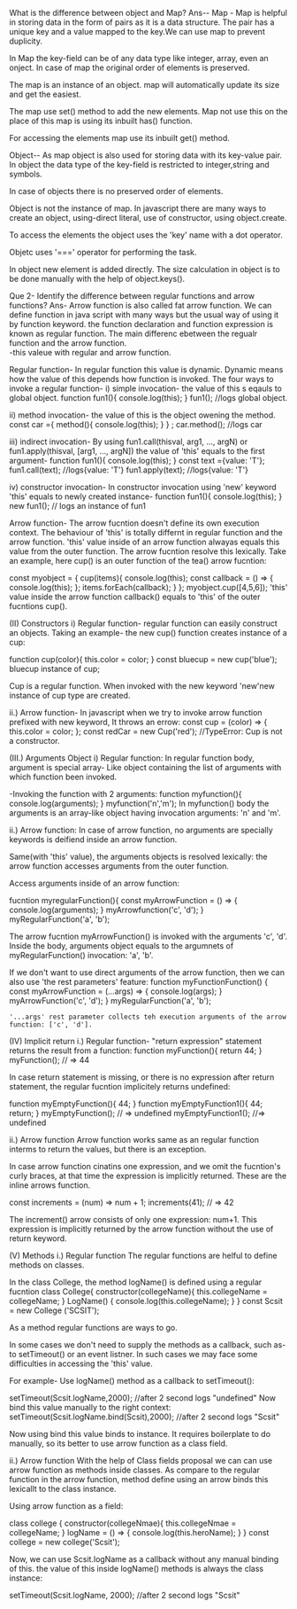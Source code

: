 What is the difference between object and Map?
Ans-- Map - Map is helpful in storing data in the form of pairs as it is a data structure. The pair has a unique key and a value mapped to the key.We can use map to prevent duplicity. 

In Map the key-field can be of any data type like integer, array, even an onject.
In case of map the original order of elements is preserved. 

The map is an instance of an object.
map will automatically update its size and get the easiest.

The map use set() method to add the new elements.
Map not use this on the place of this map is using its inbuilt has() function.

For accessing the elements map use its inbuilt get() method. 

Object-- As map object is also used for storing data with its key-value pair. 
In object the data type of the key-field is restricted to integer,string and symbols. 

In case of objects there is no preserved order of elements. 

Object is not the instance of map.
In javascript there are many ways to create an object, using-direct literal, use of constructor, using object.create. 

To access the elements the object uses the 'key' name with a dot operator. 

Objetc uses '===' operator for performing the task. 

In object new element is added directly. 
The size calculation in object is to be done manually with the help of object.keys(). 






Que 2- Identify the difference between regular functions and arrow functions?
Ans- Arrow function is also called fat arrow function.
We can define function in java script with many ways but the usual way of using it by function keyword. the function declaration and function expression is  known as regular function. 
The main differenc ebetween the regualr function and the arrow function.  
-this valeue with regular and arrow function.

 Regular function- In regular function this value is dynamic. Dynamic means how the value of this depends how function is invoked. 
 The four ways to invoke a regular function- 
i) simple invocation- the value of this s eqauls to global object. 
 function fun1(){
     console.log(this);
 }
 fun1(); //logs global object.

ii) method invocation- the value of this is the object owening the method.
const car ={
    method(){
        console.log(this);
    }
} ;
car.method(); //logs car

iii) indirect invocation- By using fun1.call(thisval, arg1, ..., argN) or fun1.apply(thisval, [arg1, ..., argN]) the value of 'this' equals to the first argument-
function fun1(){
    console.log(this);
}
const text ={value: 'T'};
fun1.call(text);  //logs{value: 'T'}
fun1.apply(text); //logs{value: 'T'}

iv) constructor invocation- In constructor invocation using 'new' keyword 'this' equals to newly created instance-
function fun1(){
    console.log(this);
}
new fun1();  // logs an instance of fun1

Arrow function-
The arrow fucntion doesn't define its own execution context. The behaviour of 'this' is totally differnt in regular function and the arrow function. 
'this' value inside of an arrow function alwayas equals this value from the outer function. The arrow fucntion resolve this lexically.
Take an example, here cup() is an outer function of the tea() arrow fucntion:

 const myobject = {
     cup(items){
         console.log(this);
         const callback = () => {
             console.log(this);
         };
         items.forEach(callback);
     }
 };
myobject.cup([4,5,6]);
'this' value inside the arrow function callback() equals to 'this' of the outer fucntions cup().

(II) Constructors
i) Regular function- regular function can easily construct an objects. 
Taking an example- the new cup() function creates instance of a cup:

function cup(color){
    this.color = color;
}
const bluecup = new cup('blue');
bluecup instance of cup;

Cup is a regular function. When invoked with the new keyword 'new'new instance of cup type are created. 

ii.) Arrow function- In javascript when we try to invoke arrow function prefixed with new keyword, It throws an errow:
const cup = (color) => {
    this.color = color;
}; 
const redCar = new Cup('red');
//TypeError: Cup is not a constructor. 
 
 (III.) Arguments Object
 i) Regular function:
 In regular function body, argument is special array- Like object containing the list of arguments with which function been invoked. 

 -Invoking the function with 2 arguments: 
 function myfunction(){
     console.log(arguments);
 }
 myfunction('n','m');
 In myfunction() body the arguments is an array-like object having invocation arguments: 'n' and 'm'.

 ii.) Arrow function:
 In case of arrow function, no arguments are specially keywords is deifiend inside an arrow function.

 Same(with 'this' value), the arguments objects is resolved lexically: the arrow function accesses arguments from the outer function. 

Access arguments inside of an arrow function:

fucntion myregularFunction(){
    const myArrowFunction = () => {
        console.log(arguments);
    }
    myArrowfunction('c', 'd');
}
myRegularFunction('a', 'b');

The arrow fucntion myArrowFunction() is invoked with the arguments 'c', 'd'. Inside the body, arguments object equals to the argumnets of myRegularFunction() invocation: 'a', 'b'.

If we don't want to use direct arguments of the arrow function, then we can also use 'the rest parameters' feature: 
    function myFunctionFunction() {
        const myArrowFunction = (...args) => {
            console.log(args);
        }
        myArrowFunction('c', 'd');
    }
    myRegularFunction('a', 'b');

    '...args' rest parameter collects teh execution arguments of the arrow function: ['c', 'd'].


 (IV) Implicit return
 i.) Regular function- "return expression" statement returns the result from a function: 
  function myFunction(){
      return 44;
  }
  myFunction();  // => 44

In case return statement is missing, or there is no expression after return statement, the regular fucntion implicitely returns undefined:

function myEmptyFunction(){
    44;
}
function myEmptyFunction1(){
  44;
  return;
}
 myEmptyFunction();  // => undefined
 myEmptyFunction1(); //=> undefined

 ii.) Arrow function 
Arrow function works same as an regular function interms to return the values, but there is an exception. 

In case arrow function cinatins one expression, and we omit the fucntion's curly braces, at that time the expression is implicitly returned. These are the inline arrows function.

const increments = (num) => num + 1;
increments(41); // => 42

The increment() arrow consists of only one expression: num+1. This expression is implicitly returned by the arrow function without the use of return keyword. 

(V) Methods
i.) Regular function
The regular functions are helful to define methods on classes. 

In the class College, the method logName() is defined using a regular fucntion 
class College{
    constructor(collegeName){
        this.collegeName = collegeName;
    }
    LogName() {
        console.log(this.collegeName);
    }
}
const Scsit = new College ('SCSIT'); 

As a method regular functions are ways to go.

In some cases we don't need to supply the methods as a callback, such as- to setTimeout() or an event listner. In such cases we may face some difficulties in accessing the 'this' value. 

For example- Use logName() method as a callback to setTimeout(): 

setTimeout(Scsit.logName,2000); //after 2  second logs "undefined"
Now bind this value manually to the right context: 
setTimeout(Scsit.logName.bind(Scsit),2000);
//after 2 second logs "Scsit"

Now using bind this value binds to instance.
It requires boilerplate to do manually, so its better to use arrow function as a class field. 

ii.) Arrow function
With the help of Class fields proposal we can can use arrow function as methods inside classes. 
As compare to the regular function  in the arrow function, method define using an arrow binds this lexicallt to the  class instance. 

Using arrow function as a field:

class college {
    constructor(collegeNmae){
        this.collegeNmae = collegeName;
    }
    logName = () => {
        console.log(this.heroName);
    }
}
const college = new college('Scsit');

Now, we can use Scsit.logName as a callback without any manual binding of this. the value of this inside logName() methods is always the class instance: 

setTimeout(Scsit.logName, 2000);
//after 2 second logs "Scsit"


